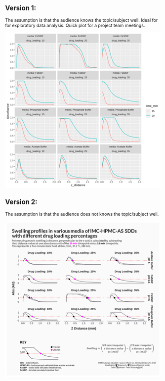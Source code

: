 
## Version 1:
The assumption is that the audience knows the topic/subject well. 
Ideal for for exploratory data analysis. Quick plot for a project team meetings.

![](08_August_version_01.png)


## Version 2:
The assumption is that the audience does not knows the topic/subject well. 

![](08_August_version_02_final.png)
